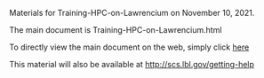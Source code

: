 Materials for Training-HPC-on-Lawrencium on November 10, 2021.

The main document is Training-HPC-on-Lawrencium.html

To directly view the main document on the web, simply click [here](https://github.com/lbnl-science-it/Training-HPC-on-Lawrencium/blob/main/Training-HPC-on-Lawrencium.md)

This material will also be available at http://scs.lbl.gov/getting-help
